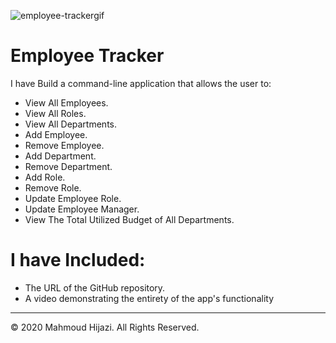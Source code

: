 ![employee-trackergif](https://user-images.githubusercontent.com/62193882/85914862-2132bd80-b7f7-11ea-9e73-bfcfc047730f.gif)

# Employee Tracker

I have Build a command-line application that allows the user to:

* View All Employees.
* View All Roles.
* View All Departments.
* Add Employee.
* Remove Employee.
* Add Department.
* Remove Department.
* Add Role.
* Remove Role.
* Update Employee Role.
* Update Employee Manager.
* View The Total Utilized Budget of All Departments.




# I have Included:

* The URL of the GitHub repository.
* A video demonstrating the entirety of the app's functionality 
- - -
© 2020 Mahmoud Hijazi. All Rights Reserved.





